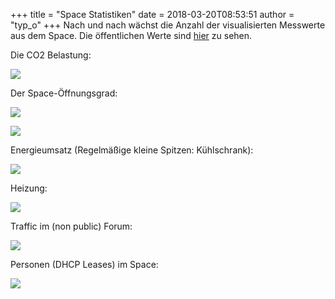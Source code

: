 +++
title = "Space Statistiken"
date = 2018-03-20T08:53:51
author = "typ_o"
+++
Nach und nach wächst die Anzahl der visualisierten Messwerte aus dem
Space. Die öffentlichen Werte sind
[hier](https://stats.flipdot.org/dashboard/db/home?orgId=1) zu sehen.  
  
Die CO2 Belastung:  
  
[![](https://flipdot.org/blog/uploads/CO2-Bildschirmfotovom2018-03-20091238.serendipityThumb.png)](https://flipdot.org/blog/uploads/CO2-Bildschirmfotovom2018-03-20091238.png)  
  
Der Space-Öffnungsgrad:  
  
[![](https://flipdot.org/blog/uploads/OPENING1-Bildschirmfotovom2018-03-20091701.serendipityThumb.png)](https://flipdot.org/blog/uploads/OPENING1-Bildschirmfotovom2018-03-20091701.png)  
  
[![](https://flipdot.org/blog/uploads/OPENING2-Bildschirmfotovom2018-03-20091731.serendipityThumb.png)](https://flipdot.org/blog/uploads/OPENING2-Bildschirmfotovom2018-03-20091731.png)  
  
Energieumsatz (Regelmäßige kleine Spitzen: Kühlschrank):  
  
[![](https://flipdot.org/blog/uploads/POWER-.serendipityThumb.png)](https://flipdot.org/blog/uploads/POWER-.png)  
  
Heizung:  
  
[![](https://flipdot.org/blog/uploads/HEATER-Bildschirmfotovom2018-03-20091537.serendipityThumb.png)](https://flipdot.org/blog/uploads/HEATER-Bildschirmfotovom2018-03-20091537.png)  
  
Traffic im (non public) Forum:  
  
[![](https://flipdot.org/blog/uploads/FORUM-Bildschirmfotovom2018-03-20091328.serendipityThumb.png)](https://flipdot.org/blog/uploads/FORUM-Bildschirmfotovom2018-03-20091328.png)  
  
Personen (DHCP Leases) im Space:  
  
[![](https://flipdot.org/blog/uploads/USERS-.serendipityThumb.png)](https://flipdot.org/blog/uploads/USERS-.png)
